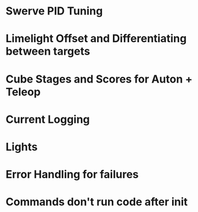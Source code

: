 # Swerve PID Tuning
# Limelight Offset and Differentiating between targets
# Cube Stages and Scores for Auton + Teleop
# Current Logging
# Lights
# Error Handling for failures

# Commands don't run code after init
